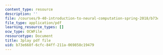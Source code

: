 ```yaml
---
content_type: resource
description: ''
file: /courses/9-40-introduction-to-neural-computation-spring-2018/b73e668f6cfc84ff211a069858c19479_Oq_k8F2T1Jc.pdf
file_type: application/pdf
learning_resource_types: []
ocw_type: OCWFile
resourcetype: Document
title: 3play pdf file
uid: b73e668f-6cfc-84ff-211a-069858c19479
---
```

